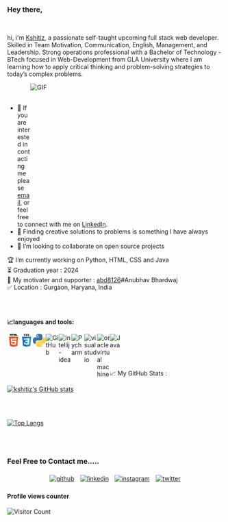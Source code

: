 ### Hey there, 
<!-- <img src="https://cdn.dribbble.com/users/2285832/screenshots/5677191/058_buddy_1_still_2x.gif?compress=1&resize=100x100&vertical=top" width="0px"> -->
<br />


hi, i'm [Kshitiz](https://kshitiz2001.github.io/WEBSITE/), a passionate self-taught upcoming full stack web developer. Skilled in Team Motivation, Communication, English, Management, and Leadership. Strong operations professional with a Bachelor of Technology - BTech focused in Web-Development from GLA University where I am learning how to apply critical thinking and problem-solving strategies to today’s complex problems.
  
  <img align="right" alt="GIF" src="https://github.com/abhisheknaiidu/abhisheknaiidu/blob/master/code.gif?raw=true" width="450" height="320" />
  
<br />
<br />


- 💼 If you are interested in contacting me please [email](mailto:singh.lovekumar2020@gmail.com), or feel free to connect with me on [LinkedIn](https://www.linkedin.com/in/kshitiz-kumar-singh-051565206/). 
- 💬 Finding creative solutions to problems is something I have always enjoyed
- 👯 I’m looking to collaborate on open source projects

🏆 I’m currently working on Python, HTML, CSS and Java         
⏳ Graduation year : 2024       
🌸 My motivater and supporter : [abd8126](https://github.com/abd8126)#Anubhav Bhardwaj      
✅ Location : Gurgaon, Haryana, India          



<br />
<br />

**📈languages and tools:**  

<a href="https://www.w3.org/html/" target="_blank"><img align="left" alt="HTML5" width="30px" src="https://raw.githubusercontent.com/github/explore/80688e429a7d4ef2fca1e82350fe8e3517d3494d/topics/html/html.png" /></a>
<a href="https://www.w3schools.com/css/" target="_blank"><img align="left" alt="CSS3" width="30px" src="https://raw.githubusercontent.com/github/explore/80688e429a7d4ef2fca1e82350fe8e3517d3494d/topics/css/css.png" /></a>
<a href="https://www.python.org" target="_blank"> <img align="left" alt="Python" width="30px" src="https://github.com/Aakarsh-B/trying-repos/blob/master/python-5.svg?raw=true"/> </a>
<a href="https://github.com/" target="_blank"> <img align="left" alt="GitHub" width="30px" src="https://github.githubassets.com/images/modules/logos_page/GitHub-Mark.png" /> </a>
<a href="https://jetbrains.com/" target="_blank"><img align="left" alt="intellij-idea" width="30px" src="https://img.icons8.com/color/2x/intellij-idea"/></a>
<a href="https://jetbrains.com/" target="_blank"><img align="left" alt="Pycharm" width="30px" src="https://img.icons8.com/color/2x/pycharm.png"/></a>
<a href="https://code.visualstudio.com/" target="_blank"><img align="left" alt="visualstudio" width="30px" src="https://img.icons8.com/color/48/000000/visual-studio-code-2019.png"/></a>
<a href="https://www.virtualbox.org/" target="_blank"><img align="left" alt="oracle virtual machine" width="30px" src="https://img.icons8.com/color/144/000000/virtualbox.png"/></a>
<a href="https://www.java.com/en/" target="_blank"><img align="left" alt="Java" width="30px" src="https://img.icons8.com/color/344/java-coffee-cup-logo--v1.png"/></a>



<br />
<br />

<!-- https://upload.wikimedia.org/wikipedia/en/thumb/3/30/Java_programming_language_logo.svg/300px-Java_programming_language_logo.svg.png -->

<br />
<br />


📈 My GitHub Stats :

<!-- <p align="left"> <img src="https://github-readme-stats.vercel.app/api?username=kshitiz2001&show_icons=true&theme=radical" alt="kshitiz2001" /> -->
	
[![kshitiz's GitHub stats](https://github-readme-stats.vercel.app/api?username=kshitiz2001&count_private=true&show_icons=true&hide_title=true&include_all_commits=true)](https://github.com/kshitiz2001/github-readme-stats)
<!-- <img height="137px" src="https://github-readme-stats.vercel.app/api?username=kshitiz2001&hide_title=true&hide_border=true&show_icons=true&include_all_commits=true&count_private=true&line_height=21&text_color=000&icon_color=000&bg_color=0,ea6161,ffc64d,fffc4d,52fa5a&theme=graywhite" /> -->
<!-- <img height="137px" src="https://github-readme-stats.vercel.app/api/top-langs/?username=kshitiz2001&hide=html&hide_title=true&hide_border=true&layout=compact&langs_count=8&text_color=000&icon_color=fff&bg_color=0,52fa5a,4dfcff,c64dff&theme=graywhite" /> -->


<br />
<br />
<!-- 📈 Languages used : -->

[![Top Langs](https://github-readme-stats.vercel.app/api/top-langs/?username=kshitiz2001&langs_count=8)](https://github.com/kshitiz2001/github-readme-stats)
  

<br />
<br />
  
  
 
### Feel Free to Contact me.....

<p align="center">
	<a href="https://github.com/kshitiz2001"><img alt="github" width="10%" style="padding:5px" src="https://img.icons8.com/clouds/100/000000/github.png"/></a>
	<a href="https://www.linkedin.com/in/kshitiz-kumar-singh-051565206/"><img alt="linkedin" width="10%" style="padding:5px" src="https://img.icons8.com/clouds/100/000000/linkedin.png"/></a>
<!-- 	<a href="https://www.facebook.com/imakash3011/"><img alt="facebook" width="10%" style="padding:5px" src="https://img.icons8.com/clouds/100/000000/facebook-new.png"/></a> -->
	<a href="https://www.instagram.com/_.kshitiz2001._/"><img alt="instagram" width="10%" style="padding:5px" src="https://img.icons8.com/clouds/100/000000/instagram.png"/></a>
	<a href="https://twitter.com/_kshitiz_2001"><img alt="twitter" width="10%" style="padding:5px" src="https://img.icons8.com/clouds/2x/twitter-circled.png"/></a>
</p>

#### Profile views counter
![Visitor Count](https://profile-counter.glitch.me/{kshitiz2001}/count.svg)

